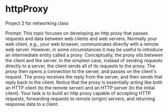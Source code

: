 # httpProxy
Project 2 for networking class 

Prompt:
This topic focuses on developing an http proxy that passes requests and data between web clients and web servers. Normally your web client, e.g., your web browser, communicates directly with a remote web server. However, in some circumstances it may be useful to introduce an intermediate entity called a proxy. Conceptually, the proxy sits between the client and the server. In the simplest case, instead of sending requests directly to a server, the client sends all of its requests to the proxy. The proxy then opens a connection to the server, and passes on the client's request. The proxy receives the reply from the server, and then sends that reply back to the client. Notice that the proxy is essentially acting like both an HTTP client (to the remote server) and an HTTP server (to the initial client). Your task is to build an http proxy capable of accepting HTTP requests, forwarding requests to remote (origin) servers, and returning response data to a client.
